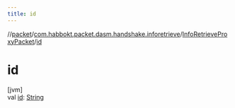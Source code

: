 ```yaml
---
title: id
---
```

//[packet](../../../index.html)/[com.habbokt.packet.dasm.handshake.inforetrieve](../index.html)/[InfoRetrieveProxyPacket](index.html)/[id](id.html)



# id



[jvm]\
val [id](id.html): [String](https://kotlinlang.org/api/latest/jvm/stdlib/kotlin/-string/index.html)




